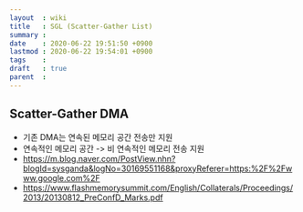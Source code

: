 ```yaml
---
layout  : wiki
title   : SGL (Scatter-Gather List)
summary : 
date    : 2020-06-22 19:51:50 +0900
lastmod : 2020-06-22 19:54:01 +0900
tags    : 
draft   : true
parent  : 
---
```


## Scatter-Gather DMA 
 * 기존 DMA는 연속된 메모리 공간 전송만 지원
 * 연속적인 메모리 공간 -> 비 연속적인 메모리 전송 지원 
 * https://m.blog.naver.com/PostView.nhn?blogId=sysganda&logNo=30169551168&proxyReferer=https:%2F%2Fwww.google.com%2F  
 * https://www.flashmemorysummit.com/English/Collaterals/Proceedings/2013/20130812_PreConfD_Marks.pdf
